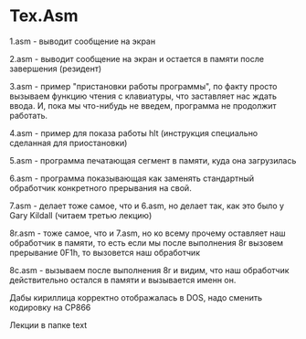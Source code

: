 Tex.Asm
=======
1.asm - выводит сообщение на экран

2.asm - выводит сообщение на экран и остается в памяти после завершения (резидент)

3.asm - пример "пристановки работы программы", по факту просто вызываем функцию чтения с клавиатуры, что заставляет нас ждать ввода. И, пока мы что-нибудь не введем, программа не продолжит работать.

4.asm - пример для показа работы hlt (инструкция специально сделанная для приостановки)

5.asm - программа печатающая сегмент в памяти, куда она загрузилась

6.asm - программа показывающая как заменять стандартный обработчик конкретного прерывания на свой.

7.asm - делает тоже самое, что и 6.asm, но делает так, как это было у Gary Kildall (читаем третью лекцию)

8r.asm - тоже самое, что и 7.asm, но ко всему прочему оставляет наш обработчик в памяти, то есть если мы после выполнения 8r вызовем прерывание 0F1h, то вызовется наш обработчик

8с.asm - вызываем после выполнения 8r и видим, что наш обработчик действительно остался в памяти и вызывается именн он.

Дабы кириллица корректно отображалась в DOS, надо сменить кодировку на CP866

Лекции в папке text
